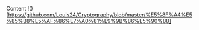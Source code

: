 Content
!()[https://github.com/Louis24/Cryptography/blob/master/%E5%8F%A4%E5%85%B8%E5%AF%86%E7%A0%81%E9%9B%86%E5%90%88]
